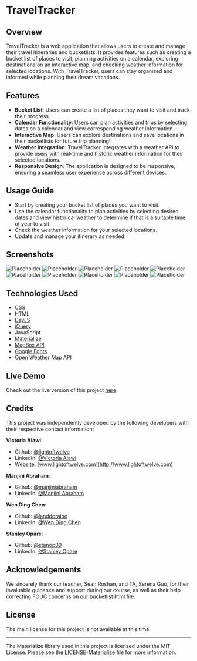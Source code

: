 # TravelTracker 

## Overview 
TravelTracker is a web application that allows users to create and manage their travel itineraries and bucketlists. It provides features such as creating a bucket list of places to visit, planning activities on a calendar, exploring destinations on an interactive map, and checking weather information for selected locations. With TravelTracker, users can stay organized and informed while planning their dream vacations. 

## Features 
- <b>Bucket List</b>: Users can create a list of places they want to visit and track their progress. 
- <b>Calendar Functionality</b>: Users can plan activities and trips by selecting dates on a calendar and view corresponding weather information. 
- <b>Interactive Map</b>: Users can explore destinations and save locations in their bucketlists for future trip planning!
- <b>Weather Integration</b>: TravelTracker integrates with a weather API to provide users with real-time and historic weather information for their selected locations. 
- <b>Responsive Design</b>: The application is designed to be responsive, ensuring a seamless user experience across different devices. 

## Usage Guide 
- Start by creating your bucket list of places you want to visit. 
- Use the calendar functionality to plan activities by selecting desired dates and view historical weather to determine if that is a suitable time of year to visit. 
- Check the weather information for your selected locations. 
- Update and manage your itinerary as needed.

## Screenshots
![Placeholder](./assets/images/travel-tracker-screenshot-flavicon-and-header.jpg)
![Placeholder](./assets/images/travel-tracker-screenshot-1-slider-and-popular-this-week.jpg)
![Placeholder](./assets/images/travel-tracker-screenshot-2-key-features-and-how-it-works-sections.jpg)
![Placeholder](./assets/images/travel-tracker-screenshot-3-egypt-photo-and-footer.jpg)
![Placeholder](./assets/images/travel-tracker-screenshot-4-blank-bucket-list-and-map.jpg)
![Placeholder](./assets/images/travel-tracker-screenshot-5-blank-bucketlist-and-footer.jpg)
![Placeholder](./assets/images/travel-tracker-screenshot-6-weather-functionality.jpg)
![Placeholder](./assets/images/travel-tracker-screenshot-7-calender-functionality.jpg)
![Placeholder](./assets/images/travel-tracker-screenshot-8-forecast-functionaltiy.jpg)
![Placeholder](./assets/images/travel-tracker-screenshot-9-dashboard-filled-in-and-with-another-map-view.jpg)

## Technologies Used
- CSS
- HTML
- [DayJS](https://day.js.org/)
- [jQuery](https://jquery.com/)
- JavaScript
- [Materialize](https://materializecss.com/)
- [MapBox API](https://www.mapbox.com/)
- [Google Fonts](https://fonts.google.com/)
- [Open Weather Map API](https://openweathermap.org/)

## Live Demo
Check out the live version of this project [here](https://lightoftwelve.github.io/travel-tracker).

## Credits
This project was independently developed by the following developers with their respective contact information:

<b>Victoria Alawi</b>:
- Github: [@lightoftwelve](https://github.com/lightoftwelve)
- LinkedIn: [@Victoria Alawi](https://www.linkedin.com/in/victoria-alawi-872984250/)
- Website: [www.lightoftwelve.com](http://www.lightoftwelve.com)

<b>Manjini Abraham</b>:
- Github: [@manjiniabraham](https://github.com/ManjiniAbraham)
- LinkedIn: [@Manjini Abraham](https://www.linkedin.com/in/manjini-abraham/)

<b>Wen Ding Chen</b>:
- Github: [@landdoraine](https://github.com/Landdoraine)
- LinkedIn: [@Wen Ding Chen](https://www.linkedin.com/in/wen-ding-chen-22a9a6283/)

<b>Stanley Opare</b>:
- Github: [@stanop09](https://github.com/StanOp09)
- LinkedIn: [@Stanley Opare](https://www.linkedin.com/in/stanleyopare)

## Acknowledgements
We sincerely thank our teacher, Sean Roshan, and TA, Serena Guo, for their invaluable guidance and support during our course, as well as their help correcting FOUC concerns on our bucketlist.html file.

## License
The main license for this project is not available at this time.

---

The Materialize library used in this project is licensed under the MIT License.
Please see the [LICENSE-Materialize](LICENSE-Materialize.txt) file for more information.
